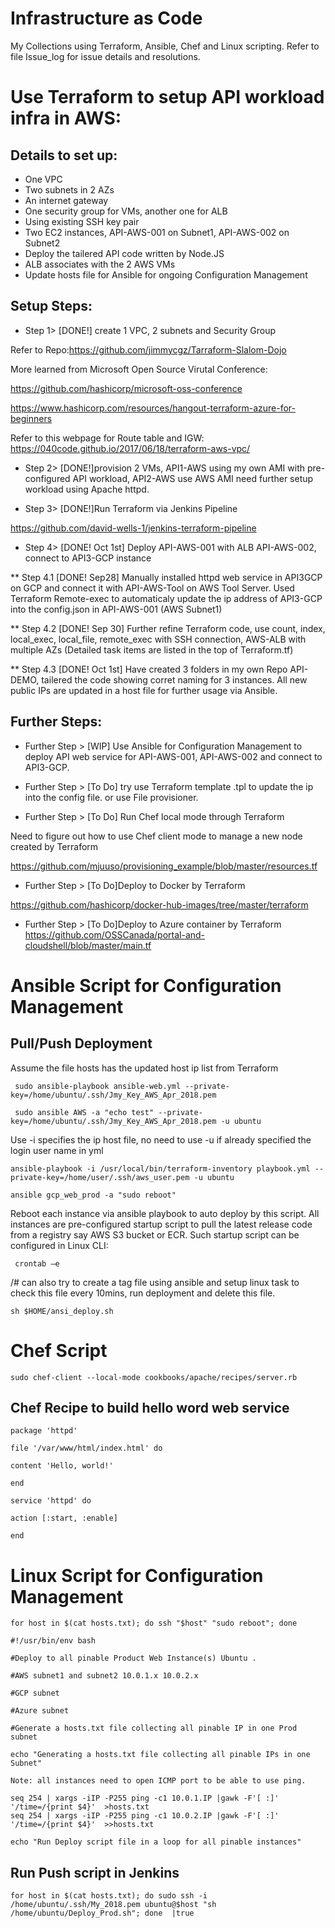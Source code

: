 # Infrastructure as Code  
My Collections using Terraform, Ansible, Chef and Linux scripting. Refer to file Issue_log for issue details and resolutions.

# Use Terraform to setup API workload infra in AWS:

 ## Details to set up:

* One VPC
* Two subnets in 2 AZs
* An internet gateway
* One security group for VMs, another one for ALB
* Using existing SSH key pair
* Two EC2 instances, API-AWS-001 on Subnet1, API-AWS-002 on Subnet2
* Deploy the tailered API code written by Node.JS
* ALB associates with the 2 AWS VMs
* Update hosts file for Ansible for ongoing Configuration Management

## Setup Steps:
  * Step 1> [DONE!] create 1 VPC, 2 subnets and Security Group
  
  Refer to Repo:https://github.com/jimmycgz/Tarraform-Slalom-Dojo
  
  More learned from Microsoft Open Source Virutal Conference:
  
  https://github.com/hashicorp/microsoft-oss-conference
  
  https://www.hashicorp.com/resources/hangout-terraform-azure-for-beginners

  Refer to this webpage for Route table and IGW: https://040code.github.io/2017/06/18/terraform-aws-vpc/

  
  * Step 2> [DONE!]provision 2 VMs, API1-AWS using my own AMI with pre-configured API workload, API2-AWS use AWS AMI need further setup workload using Apache httpd.
  
  * Step 3> [DONE!]Run Terraform via Jenkins Pipeline

  https://github.com/david-wells-1/jenkins-terraform-pipeline
  
  * Step 4> [DONE! Oct 1st] Deploy API-AWS-001 with ALB API-AWS-002, connect to API3-GCP instance
  
   ** Step 4.1 [DONE! Sep28] Manually installed httpd web service in API3GCP on GCP and connect it with API-AWS-Tool on AWS Tool Server. Used Terraform Remote-exec to automaticaly update the ip address of API3-GCP into the config.json in API-AWS-001 (AWS Subnet1) 

  ** Step 4.2 [DONE! Sep 30] Further refine Terraform code, use count, index, local_exec, local_file, remote_exec with SSH connection, AWS-ALB with multiple AZs (Detailed task items are listed in the top of Terraform.tf)
    
  ** Step 4.3 [DONE! Oct 1st] Have created 3 folders in my own Repo API-DEMO, tailered the code showing corret naming for 3 instances. All new public IPs are updated in a host file for further usage via Ansible.
  
  
 ## Further Steps:
 
 * Further Step > [WIP] Use Ansible for Configuration Management to deploy API web service for API-AWS-001, API-AWS-002 and connect to API3-GCP.
  
* Further Step > [To Do] try use Terraform template .tpl to update the ip into the config file. or use File provisioner.
  
  
 * Further Step > [To Do] Run Chef local mode through Terraform
  
  Need to figure out how to use Chef client mode to manage a new node created by Terraform
    
  https://github.com/mjuuso/provisioning_example/blob/master/resources.tf
  
 * Further Step > [To Do]Deploy to Docker by Terraform
 
  https://github.com/hashicorp/docker-hub-images/tree/master/terraform
  
 * Further Step > [To Do]Deploy to Azure container by Terraform
   https://github.com/OSSCanada/portal-and-cloudshell/blob/master/main.tf
   
  
 # Ansible Script for Configuration Management 
 
 ## Pull/Push Deployment
 
 Assume the file hosts has the updated host ip list from Terraform
  
     sudo ansible-playbook ansible-web.yml --private-key=/home/ubuntu/.ssh/Jmy_Key_AWS_Apr_2018.pem
 
     sudo ansible AWS -a "echo test" --private-key=/home/ubuntu/.ssh/Jmy_Key_AWS_Apr_2018.pem -u ubuntu

 Use -i specifies the ip host file, no need to use -u if already specified the login user name in yml
 
    ansible-playbook -i /usr/local/bin/terraform-inventory playbook.yml --private-key=/home/user/.ssh/aws_user.pem -u ubuntu

    ansible gcp_web_prod -a "sudo reboot"

Reboot each instance via ansible playbook to auto deploy by this script. All instances are pre-configured startup script to pull the latest release code from a registry say AWS S3 bucket or ECR. Such startup script can be configured in Linux CLI: 

     crontab –e 


/# can also try to create a tag file using ansible and setup linux task to check this file every 10mins, run deployment and delete this file. 

    sh $HOME/ansi_deploy.sh

# Chef Script
    sudo chef-client --local-mode cookbooks/apache/recipes/server.rb

## Chef Recipe to build hello word web service

    package 'httpd'

    file '/var/www/html/index.html' do

    content 'Hello, world!'
  
    end

    service 'httpd' do

    action [:start, :enable]
  
    end

# Linux Script for Configuration Management
    for host in $(cat hosts.txt); do ssh "$host" "sudo reboot"; done

    #!/usr/bin/env bash

    #Deploy to all pinable Product Web Instance(s) Ubuntu .

    #AWS subnet1 and subnet2 10.0.1.x 10.0.2.x

    #GCP subnet 

    #Azure subnet

    #Generate a hosts.txt file collecting all pinable IP in one Prod subnet

    echo "Generating a hosts.txt file collecting all pinable IPs in one Subnet"

    Note: all instances need to open ICMP port to be able to use ping.

    seq 254 | xargs -iIP -P255 ping -c1 10.0.1.IP |gawk -F'[ :]' '/time=/{print $4}'  >hosts.txt
    seq 254 | xargs -iIP -P255 ping -c1 10.0.2.IP |gawk -F'[ :]' '/time=/{print $4}'  >>hosts.txt

    echo "Run Deploy script file in a loop for all pinable instances"


## Run Push script in Jenkins
    for host in $(cat hosts.txt); do sudo ssh -i /home/ubuntu/.ssh/My_2018.pem ubuntu@$host "sh /home/ubuntu/Deploy_Prod.sh"; done  |true


